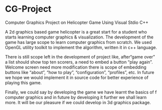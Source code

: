# CG-Project
Computer Graphics Project on Helicopter Game Using Visual Stdio C++

A 2d graphics based game helicopter is a great start for a student who starts learning
computer graphics & visualization. The development of the game has large scope to
learn computer graphics from scratch. We used OpenGL utility toolkit to implement
the algorithm, written it in c++ language.

 There is still scope left in the development of project like, after“game over”
a list should show top ten scorers, a need to embed a button “play again”. Welcome
screen need more modification there is scope of embedding buttons like “about”,
“how to play”, “configuration”, “profiles”, etc. In future we hope we would
implement it in source code for better experience of playing this game.

 Finally, we could say by developing the game we have learnt the basics of f
computer graphics and in future by developing it further we shall learn more. It will
be our pleasure if we could develop in 3d graphics package. 
